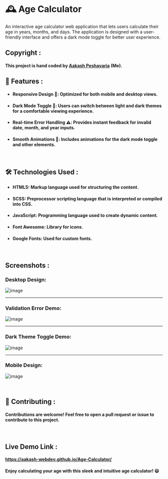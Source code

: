# 🕰️ Age Calculator
An interactive age calculator web application that lets users calculate their age in years, months, and days. The application is designed with a user-friendly interface and offers a dark mode toggle for better user experience.

## Copyright :
#### This project is hand coded by <a href="https://github.com/aakash-webdev">Aakash Peshavaria</a> (Me).

## 🚀 Features :
- #### Responsive Design 📱: Optimized for both mobile and desktop views.
- #### Dark Mode Toggle 🌙: Users can switch between light and dark themes for a comfortable viewing experience.
- #### Real-time Error Handling ⚠️: Provides instant feedback for invalid date, month, and year inputs.
- #### Smooth Animations 🎨: Includes animations for the dark mode toggle and other elements.

  <br>

## 🛠️ Technologies Used :
- #### HTML5: Markup language used for structuring the content.
- #### SCSS: Preprocessor scripting language that is interpreted or compiled into CSS.
- #### JavaScript: Programming language used to create dynamic content.
- #### Font Awesome: Library for icons.
- #### Google Fonts: Used for custom fonts.

<br>

## Screenshots :

### Desktop Design:
![image](https://github.com/user-attachments/assets/f7646717-5f71-47e6-9e4a-f5fb33fc75f8)

---
### Validation Error Demo:
![image](https://github.com/user-attachments/assets/52a8c74c-321a-440d-a68c-f8a829c6c715)

---
### Dark Theme Toggle Demo:
![image](https://github.com/user-attachments/assets/74b4f47a-e422-4b11-9f35-f5a336561697)

---
### Mobile Design:
![image](https://github.com/user-attachments/assets/2def31aa-89fc-400b-8a98-eb0672d4af40)



<br>

## 🤝 Contributing :
#### Contributions are welcome! Feel free to open a pull request or issue to contribute to this project.

<br>

## Live Demo Link :
#### https://aakash-webdev.github.io/Age-Calculator/
#### Enjoy calculating your age with this sleek and intuitive age calculator! 😃
